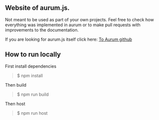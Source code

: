 ## Website of aurum.js.

Not meant to be used as part of your own projects. Feel free to check how everything was implemented in aurum or to make pull requests with improvements to the documentation.

If you are looking for aurum.js itself click here:
[To Aurum github](https://github.com/CyberPhoenix90/aurum)

## How to run locally

First install dependencies

> \$ npm install

Then build

> \$ npm run build

Then host

> \$ npm run host
